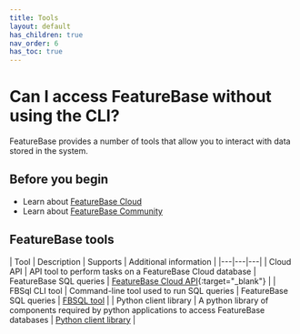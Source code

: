 ```yaml
---
title: Tools
layout: default
has_children: true
nav_order: 6
has_toc: true
---
```


# Can I access FeatureBase without using the CLI?

FeatureBase provides a number of tools that allow you to interact with data stored in the system.

## Before you begin

* Learn about [FeatureBase Cloud](/docs/cloud/cloud-home)
* Learn about [FeatureBase Community](/docs/community/com-home)

## FeatureBase tools

| Tool | Description | Supports | Additional information |
|---|---|---|
| Cloud API | API tool to perform tasks on a FeatureBase Cloud database | FeatureBase SQL queries | [FeatureBase Cloud API](https://api-docs-featurebase-cloud.redoc.ly/){:target="_blank"} |
| FBSql CLI tool | Command-line tool used to run SQL queries | FeatureBase SQL queries | [FBSQL tool](/docs/tools/fbsql/fbsql-home) |
| Python client library | A python library of components required by python applications to access FeatureBase databases | [Python client library](/docs/tools/python-client-library/python-client-library-home) |
